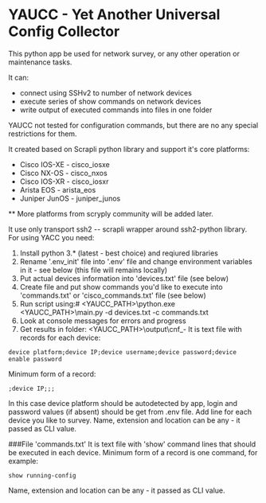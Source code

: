 # YAUCC - Yet Another Universal Config Collector 
This python app be used for network survey, or any other operation or maintenance tasks.  

It can:
- connect using SSHv2 to number of network devices
- execute series of show commands on network  devices 
- write output of executed commands into files in one folder 

YAUCC not tested for configuration commands, but there are no any special restrictions for them.  

It created based on Scrapli python library and support it's core platforms:
- Cisco IOS-XE - cisco_iosxe
- Cisco NX-OS - cisco_nxos
- Cisco IOS-XR - cisco_iosxr
- Arista EOS - arista_eos
- Juniper JunOS - juniper_junos

** More platforms from scryply community will be added later.

It use only transport ssh2 -- scrapli wrapper around ssh2-python library. 
For using YACC you need:
1. Install python 3.* (latest - best choice) and reqiured libraries
2. Rename '.env_init' file into '.env' file and change environment variables in it - see below (this file will remains locally)
3. Put actual devices information into 'devices.txt' file (see below)
4. Create file and put show commands you'd like to execute into 'commands.txt' or 'cisco_commands.txt' file (see below)
5. Run script using:# <YAUCC_PATH>\python.exe <YAUCC_PATH>\main.py -d devices.txt -c commands.txt
6. Look at console messages for errors and progress
7. Get results in folder: <YAUCC_PATH>\output\cnf_<date>-<time>
It is text file with records for each device:
```
device platform;device IP;device username;device password;device enable password
```

Minimum form of a record:
```
;device IP;;;
```
In this case device platform should be autodetected by app, login and password values (if absent) should be get from .env file.
Add line for each device you like to survey.
Name, extension and location can be any - it passed as CLI value.

###File 'commands.txt'
It is text file with 'show' command lines that should be executed in each device.
Minimum form of a record is one command, for example:
```
show running-config
```
Name, extension and location can be any - it passed as CLI value.








